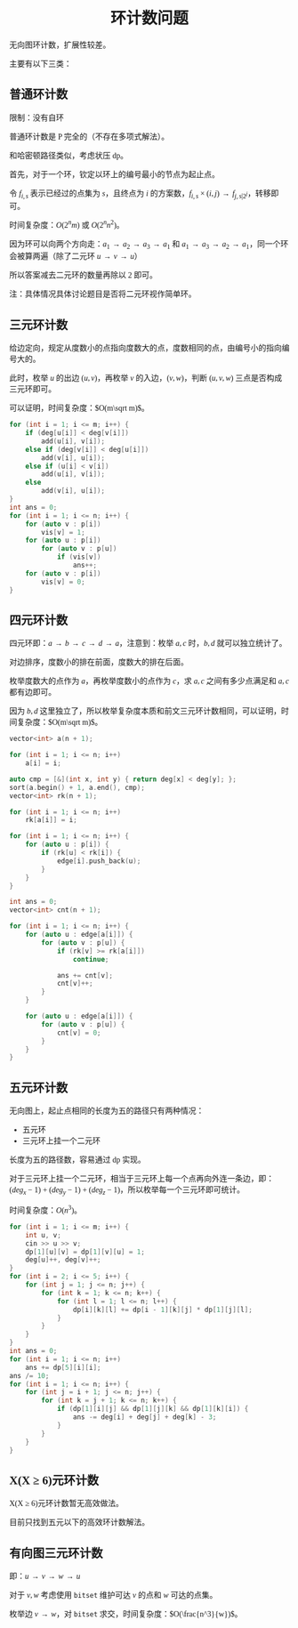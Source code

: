 <style>
 body {
  font-family: "楷体"
}
</style>

<h1><center>环计数问题</center></h1>

无向图环计数，扩展性较差。

主要有以下三类：

## 普通环计数

限制：没有自环

普通环计数是 P 完全的（不存在多项式解法）。

和哈密顿路径类似，考虑状压 dp。

首先，对于一个环，钦定以环上的编号最小的节点为起止点。

令 $f_{i,s}$ 表示已经过的点集为 $s$，且终点为 $i$ 的方案数，$f_{i,s}\times (i,j)\rightarrow f_{j,s|2^j}$，转移即可。

时间复杂度：$O(2^nm)$ 或 $O(2^nn^2)$。

因为环可以向两个方向走：$a_1\rightarrow a_2\rightarrow a_3\rightarrow a_1$ 和 $a_1\rightarrow a_3\rightarrow a_2\rightarrow a_1$，同一个环会被算两遍（除了二元环 $u\rightarrow v\rightarrow u$）

所以答案减去二元环的数量再除以 $2$ 即可。

注：具体情况具体讨论题目是否将二元环视作简单环。

## 三元环计数

给边定向，规定从度数小的点指向度数大的点，度数相同的点，由编号小的指向编号大的。

此时，枚举 $u$ 的出边 $(u,v)$，再枚举 $v$ 的入边，$(v,w)$，判断 $(u,v,w)$ 三点是否构成三元环即可。

可以证明，时间复杂度：$O(m\sqrt m)$。

```cpp
for (int i = 1; i <= m; i++) {
    if (deg[u[i]] < deg[v[i]])
        add(u[i], v[i]);
    else if (deg[v[i]] < deg[u[i]])
        add(v[i], u[i]);
    else if (u[i] < v[i])
        add(u[i], v[i]);
    else
        add(v[i], u[i]);
}
int ans = 0;
for (int i = 1; i <= n; i++) {
    for (auto v : p[i])
        vis[v] = 1;
    for (auto u : p[i])
        for (auto v : p[u])
            if (vis[v])
                ans++;
    for (auto v : p[i])
        vis[v] = 0;
}
```

## 四元环计数

四元环即：$a\rightarrow b\rightarrow c\rightarrow d\rightarrow a$，注意到：枚举 $a,c$ 时，$b,d$ 就可以独立统计了。

对边排序，度数小的排在前面，度数大的排在后面。

枚举度数大的点作为 $a$，再枚举度数小的点作为 $c$，求 $a,c$ 之间有多少点满足和 $a,c$ 都有边即可。

因为 $b,d$ 这里独立了，所以枚举复杂度本质和前文三元环计数相同，可以证明，时间复杂度：$O(m\sqrt m)$。

```cpp
vector<int> a(n + 1);

for (int i = 1; i <= n; i++)
    a[i] = i;

auto cmp = [&](int x, int y) { return deg[x] < deg[y]; };
sort(a.begin() + 1, a.end(), cmp);
vector<int> rk(n + 1);

for (int i = 1; i <= n; i++)
    rk[a[i]] = i;

for (int i = 1; i <= n; i++) {
    for (auto u : p[i]) {
        if (rk[u] < rk[i]) {
            edge[i].push_back(u);
        }
    }
}

int ans = 0;
vector<int> cnt(n + 1);

for (int i = 1; i <= n; i++) {
    for (auto u : edge[a[i]]) {
        for (auto v : p[u]) {
            if (rk[v] >= rk[a[i]])
                continue;

            ans += cnt[v];
            cnt[v]++;
        }
    }

    for (auto u : edge[a[i]]) {
        for (auto v : p[u]) {
            cnt[v] = 0;
        }
    }
}
```

## 五元环计数

无向图上，起止点相同的长度为五的路径只有两种情况：
- 五元环
- 三元环上挂一个二元环

长度为五的路径数，容易通过 dp 实现。

对于三元环上挂一个二元环，相当于三元环上每一个点再向外连一条边，即：$(deg_x-1)+(deg_y-1)+(deg_z-1)$，所以枚举每一个三元环即可统计。

时间复杂度：$O(n^3)$。

```cpp
for (int i = 1; i <= m; i++) {
    int u, v;
    cin >> u >> v;
    dp[1][u][v] = dp[1][v][u] = 1;
    deg[u]++, deg[v]++;
}
for (int i = 2; i <= 5; i++) {
    for (int j = 1; j <= n; j++) {
        for (int k = 1; k <= n; k++) {
            for (int l = 1; l <= n; l++) {
                dp[i][k][l] += dp[i - 1][k][j] * dp[1][j][l];
            }
        }
    }
}
int ans = 0;
for (int i = 1; i <= n; i++)
    ans += dp[5][i][i];
ans /= 10;
for (int i = 1; i <= n; i++) {
    for (int j = i + 1; j <= n; j++) {
        for (int k = j + 1; k <= n; k++) {
            if (dp[1][i][j] && dp[1][j][k] && dp[1][k][i]) {
                ans -= deg[i] + deg[j] + deg[k] - 3;
            }
        }
    }
}
```

## X(X $\ge$ 6)元环计数

X(X $\ge$ 6)元环计数暂无高效做法。

目前只找到五元以下的高效环计数解法。

## 有向图三元环计数

即：$u\rightarrow v\rightarrow w\rightarrow u$

对于 $v,w$ 考虑使用 `bitset` 维护可达 $v$ 的点和 $w$ 可达的点集。

枚举边 $v\rightarrow w$，对 `bitset` 求交，时间复杂度：$O(\frac{n^3}{w})$。